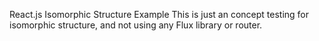 React.js Isomorphic Structure Example
This is just an concept testing for isomorphic structure, and not using any Flux library or router.